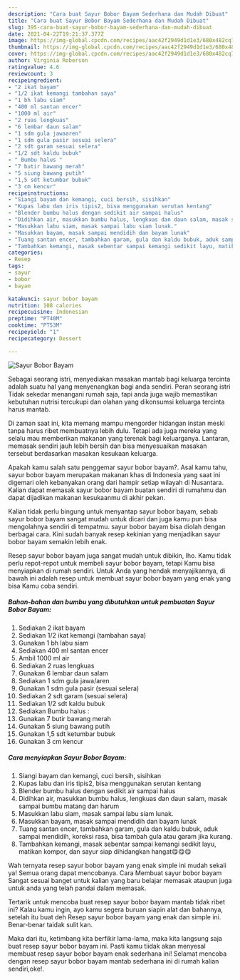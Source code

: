 ```yaml
---
description: "Cara buat Sayur Bobor Bayam Sederhana dan Mudah Dibuat"
title: "Cara buat Sayur Bobor Bayam Sederhana dan Mudah Dibuat"
slug: 395-cara-buat-sayur-bobor-bayam-sederhana-dan-mudah-dibuat
date: 2021-04-22T19:21:37.377Z
image: https://img-global.cpcdn.com/recipes/aac42f2949d1d1e3/680x482cq70/sayur-bobor-bayam-foto-resep-utama.jpg
thumbnail: https://img-global.cpcdn.com/recipes/aac42f2949d1d1e3/680x482cq70/sayur-bobor-bayam-foto-resep-utama.jpg
cover: https://img-global.cpcdn.com/recipes/aac42f2949d1d1e3/680x482cq70/sayur-bobor-bayam-foto-resep-utama.jpg
author: Virginia Roberson
ratingvalue: 4.6
reviewcount: 3
recipeingredient:
- "2 ikat bayam"
- "1/2 ikat kemangi tambahan saya"
- "1 bh labu siam"
- "400 ml santan encer"
- "1000 ml air"
- "2 ruas lengkuas"
- "6 lembar daun salam"
- "1 sdm gula jawaaren"
- "1 sdm gula pasir sesuai selera"
- "2 sdt garam sesuai selera"
- "1/2 sdt kaldu bubuk"
- " Bumbu halus "
- "7 butir bawang merah"
- "5 siung bawang putih"
- "1,5 sdt ketumbar bubuk"
- "3 cm kencur"
recipeinstructions:
- "Siangi bayam dan kemangi, cuci bersih, sisihkan"
- "Kupas labu dan iris tipis2, bisa menggunakan serutan kentang"
- "Blender bumbu halus dengan sedikit air sampai halus"
- "Didihkan air, masukkan bumbu halus, lengkuas dan daun salam, masak sampai bumbu matang dan harum"
- "Masukkan labu siam, masak sampai labu siam lunak."
- "Masukkan bayam, masak sampai mendidih dan bayam lunak"
- "Tuang santan encer, tambahkan garam, gula dan kaldu bubuk, aduk sampai mendidih, koreksi rasa, bisa tambah gula atau garam jika kurang."
- "Tambahkan kemangi, masak sebentar sampai kemangi sedikit layu, matikan kompor, dan sayur siap dihidangkan hangat😋😋😋"
categories:
- Resep
tags:
- sayur
- bobor
- bayam

katakunci: sayur bobor bayam 
nutrition: 108 calories
recipecuisine: Indonesian
preptime: "PT40M"
cooktime: "PT53M"
recipeyield: "1"
recipecategory: Dessert

---
```



![Sayur Bobor Bayam](https://img-global.cpcdn.com/recipes/aac42f2949d1d1e3/680x482cq70/sayur-bobor-bayam-foto-resep-utama.jpg)

Sebagai seorang istri, menyediakan masakan mantab bagi keluarga tercinta adalah suatu hal yang menyenangkan bagi anda sendiri. Peran seorang istri Tidak sekedar menangani rumah saja, tapi anda juga wajib memastikan kebutuhan nutrisi tercukupi dan olahan yang dikonsumsi keluarga tercinta harus mantab.

Di zaman  saat ini, kita memang mampu mengorder hidangan instan meski tanpa harus ribet membuatnya lebih dulu. Tetapi ada juga mereka yang selalu mau memberikan makanan yang terenak bagi keluarganya. Lantaran, memasak sendiri jauh lebih bersih dan bisa menyesuaikan masakan tersebut berdasarkan masakan kesukaan keluarga. 



Apakah kamu salah satu penggemar sayur bobor bayam?. Asal kamu tahu, sayur bobor bayam merupakan makanan khas di Indonesia yang saat ini digemari oleh kebanyakan orang dari hampir setiap wilayah di Nusantara. Kalian dapat memasak sayur bobor bayam buatan sendiri di rumahmu dan dapat dijadikan makanan kesukaanmu di akhir pekan.

Kalian tidak perlu bingung untuk menyantap sayur bobor bayam, sebab sayur bobor bayam sangat mudah untuk dicari dan juga kamu pun bisa mengolahnya sendiri di tempatmu. sayur bobor bayam bisa diolah dengan berbagai cara. Kini sudah banyak resep kekinian yang menjadikan sayur bobor bayam semakin lebih enak.

Resep sayur bobor bayam juga sangat mudah untuk dibikin, lho. Kamu tidak perlu repot-repot untuk membeli sayur bobor bayam, tetapi Kamu bisa menyiapkan di rumah sendiri. Untuk Anda yang hendak menyajikannya, di bawah ini adalah resep untuk membuat sayur bobor bayam yang enak yang bisa Kamu coba sendiri.

<!--inarticleads1-->

##### Bahan-bahan dan bumbu yang dibutuhkan untuk pembuatan Sayur Bobor Bayam:

1. Sediakan 2 ikat bayam
1. Sediakan 1/2 ikat kemangi (tambahan saya)
1. Gunakan 1 bh labu siam
1. Sediakan 400 ml santan encer
1. Ambil 1000 ml air
1. Sediakan 2 ruas lengkuas
1. Gunakan 6 lembar daun salam
1. Sediakan 1 sdm gula jawa/aren
1. Gunakan 1 sdm gula pasir (sesuai selera)
1. Sediakan 2 sdt garam (sesuai selera)
1. Sediakan 1/2 sdt kaldu bubuk
1. Sediakan  Bumbu halus :
1. Gunakan 7 butir bawang merah
1. Gunakan 5 siung bawang putih
1. Gunakan 1,5 sdt ketumbar bubuk
1. Gunakan 3 cm kencur




<!--inarticleads2-->

##### Cara menyiapkan Sayur Bobor Bayam:

1. Siangi bayam dan kemangi, cuci bersih, sisihkan
1. Kupas labu dan iris tipis2, bisa menggunakan serutan kentang
1. Blender bumbu halus dengan sedikit air sampai halus
1. Didihkan air, masukkan bumbu halus, lengkuas dan daun salam, masak sampai bumbu matang dan harum
1. Masukkan labu siam, masak sampai labu siam lunak.
1. Masukkan bayam, masak sampai mendidih dan bayam lunak
1. Tuang santan encer, tambahkan garam, gula dan kaldu bubuk, aduk sampai mendidih, koreksi rasa, bisa tambah gula atau garam jika kurang.
1. Tambahkan kemangi, masak sebentar sampai kemangi sedikit layu, matikan kompor, dan sayur siap dihidangkan hangat😋😋😋




Wah ternyata resep sayur bobor bayam yang enak simple ini mudah sekali ya! Semua orang dapat mencobanya. Cara Membuat sayur bobor bayam Sangat sesuai banget untuk kalian yang baru belajar memasak ataupun juga untuk anda yang telah pandai dalam memasak.

Tertarik untuk mencoba buat resep sayur bobor bayam mantab tidak ribet ini? Kalau kamu ingin, ayo kamu segera buruan siapin alat dan bahannya, setelah itu buat deh Resep sayur bobor bayam yang enak dan simple ini. Benar-benar taidak sulit kan. 

Maka dari itu, ketimbang kita berfikir lama-lama, maka kita langsung saja buat resep sayur bobor bayam ini. Pasti kamu tiidak akan menyesal membuat resep sayur bobor bayam enak sederhana ini! Selamat mencoba dengan resep sayur bobor bayam mantab sederhana ini di rumah kalian sendiri,oke!.

